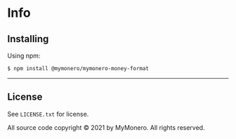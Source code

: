 # Info

## Installing

Using npm:

```bash
$ npm install @mymonero/mymonero-money-format
```

-----

## License

See `LICENSE.txt` for license.

All source code copyright © 2021 by MyMonero. All rights reserved.
